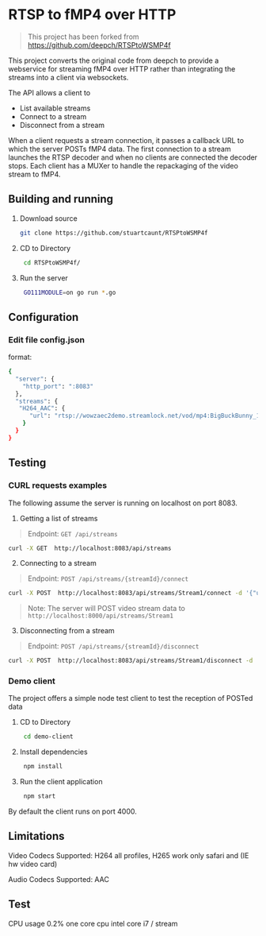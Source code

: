 # RTSP to fMP4 over HTTP

> This project has been forked from https://github.com/deepch/RTSPtoWSMP4f 

This project converts the original code from deepch to provide a webservice for streaming fMP4 over HTTP rather than integrating the streams into a client via websockets.

The API allows a client to 
 - List available streams
 - Connect to a stream
 - Disconnect from a stream

When a client requests a stream connection, it passes a callback URL to which the server POSTs fMP4 data. The first connection to a stream launches the RTSP decoder and when no clients are connected the decoder stops. Each client has a MUXer to handle the repackaging of the video stream to fMP4.

 ## Building and running

1. Download source
   ```bash 
   git clone https://github.com/stuartcaunt/RTSPtoWSMP4f  
   ```
2. CD to Directory

   ```bash
    cd RTSPtoWSMP4f/
   ```
3. Run the server
   ```bash
    GO111MODULE=on go run *.go
   ```

## Configuration

### Edit file config.json

format:

```bash
{
  "server": {
    "http_port": ":8083"
  },
  "streams": {
   "H264_AAC": {
      "url": "rtsp://wowzaec2demo.streamlock.net/vod/mp4:BigBuckBunny_115k.mov"
    }
  }
}
```

## Testing

### CURL requests examples

The following assume the server is running on localhost on port 8083.

1. Getting a list of streams
> Endpoint: `GET /api/streams`
```bash
curl -X GET  http://localhost:8083/api/streams
```

2. Connecting to a stream
> Endpoint: `POST /api/streams/{streamId}/connect`
```bash
curl -X POST  http://localhost:8083/api/streams/Stream1/connect -d '{"url": "http://localhost:4000/api/streams"}'
```

> Note: The server will POST video stream data to `http://localhost:8000/api/streams/Stream1`

3. Disconnecting from a stream
> Endpoint: `POST /api/streams/{streamId}/disconnect`
```bash
curl -X POST  http://localhost:8083/api/streams/Stream1/disconnect -d '{"url": "http://localhost:4000/api/streams"}'
```

### Demo client

The project offers a simple node test client to test the reception of POSTed data

1. CD to Directory

   ```bash
    cd demo-client
   ```
2. Install dependencies
   ```bash
    npm install
   ```
3. Run the client application
   ```bash
    npm start
   ```

By default the client runs on port 4000.

## Limitations

Video Codecs Supported: H264 all profiles, H265 work only safari and (IE hw video card)

Audio Codecs Supported: AAC

## Test

CPU usage 0.2% one core cpu intel core i7 / stream
